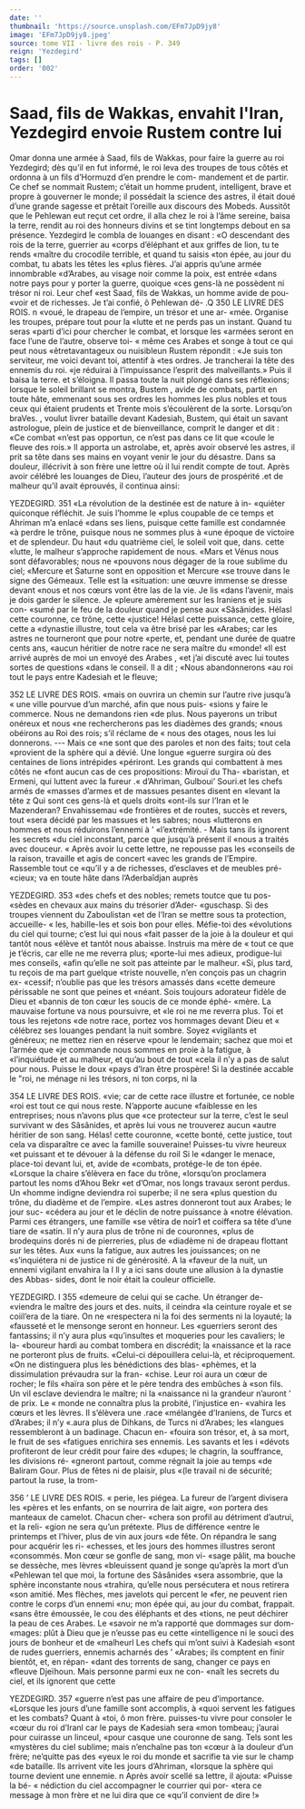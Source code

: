 ```yaml
---
date: ''
thumbnail: 'https://source.unsplash.com/EFm7JpD9jy8'
image: 'EFm7JpD9jy8.jpeg'
source: tome VII - livre des rois - P. 349
reign: 'Yezdegird'
tags: []
order: '002'
---
```


# Saad, fils de Wakkas, envahit l'Iran, Yezdegird envoie Rustem contre lui

Omar donna une armée à Saad, fils de Wakkas, pour faire la guerre au roi Yezdegird; dès qu’il en
fut informé, le roi leva des troupes de tous côtés et ordonna à un fils d’Hormuzd d’en prendre le com- mandement et de partir. Ce chef se nommait Rustem; c’était un homme prudent, intelligent, brave et propre à gouverner le monde; il possédait la science
des astres, il était doué d’une grande sagesse et
prêtait l’oreille aux discours des Mobeds. Aussitôt
que le Pehlewan eut reçut cet ordre, il alla chez le
roi à l’âme sereine, baisa la terre, rendit au roi des
honneurs divins et se tint longtemps debout en sa
présence. Yezdegird le combla de louanges en disant :
«O descendant des rois de la terre, guerrier au «corps d’éléphant et aux griffes de lion, tu te rends
«maître du crocodile terrible, et quand tu saisis «ton épée, au jour du combat, tu abats les têtes les «plus fières. J’ai appris qu’une armée innombrable
«d’Arabes, au visage noir comme la poix, est entrée
«dans notre pays pour y porter la guerre, quoique «ces gens-là ne possèdent ni trésor ni roi. Leur chef
«est Saad, fils de Wakkas, un homme avide de pou- «voir et de richesses. Je t’ai confié, ô Pehlewan dé-
.Q
350 LE LIVRE DES ROIS. n «voué, le drapeau de l’empire, un trésor et une ar-
«mée. Organise les troupes, prépare tout pour la
«lutte et ne perds pas un instant. Quand tu seras «parti d’ici pour chercher le combat, et lorsque les «armées seront en face l’une de l’autre, observe toi-
« même ces Arabes et songe à tout ce qui peut nous «êtretavantageux ou nuisibleun Rustem répondit :
«Je suis ton serviteur, me voici devant toi, attentif à «tes ordres. Je trancherai la tête des ennemis du roi.
«je réduirai à l’impuissance l’esprit des malveillants.»
Puis il baisa la terre. et s’éloigna. Il passa toute la
nuit plongé dans ses réflexions; lorsque le soleil brillant se montra, Bustem , avide de combats, partit en toute hâte, emmenant sous ses ordres les hommes les plus nobles et tous ceux qui étaient prudents et
Trente mois s’écoulèrent de la sorte. Lorsqu’on braVes. ,
voulut livrer bataille devant Kadesiah, Bustem, qui était un savant astrologue, plein de justice et de bienveillance, comprit le danger et dit : «Ce combat «n’est pas opportun, ce n’est pas dans ce lit que
«coule le fleuve des rois.» Il apporta un astrolabe, et, après avoir observé les astres, il prit sa tête dans ses mains en voyant venir le jour du désastre. Dans sa douleur, illécrivit à son frère une lettre où il lui rendit compte de tout. Après avoir célébré les louanges de Dieu, l’auteur des jours de prospérité
.et de malheur qu’il avait éprouvés, il continua ainsi:

YEZDEGIRD. 351 «La révolution de la destinée est de nature à in-
«quiéter quiconque réfléchit. Je suis l’homme le
«plus coupable de ce temps et Ahriman m’a enlacé
«dans ses liens, puisque cette famille est condamnée
«à perdre le trône, puisque nous ne sommes plus à «une époque de victoire et de splendeur. Du haut «du quatrième ciel, le soleil voit que, dans. cette «lutte, le malheur s’approche rapidement de nous. «Mars et Vénus nous sont défavorables; nous ne «pouvons nous dégager de la roue sublime du ciel; «Mercure et Saturne sont en opposition et Mercure «se trouve dans le signe des Gémeaux. Telle est la «situation: une œuvre immense se dresse devant «nous et nos cœurs vont être las de la vie. Je lis «dans l’avenir, mais je dois garder le silence. Je «pleure amèrement sur les Iraniens et je suis con- «sumé par le feu de la douleur quand je pense aux «Sâsânides. Hélasl cette couronne, ce trône, cette «justice! Hélasl cette puissance, cette gloire, cette
a «dynastie illustre, tout cela va être brisé par les «Arabes; car les astres ne tourneront que pour notre «perte, et, pendant une durée de quatre cents ans, «aucun héritier de notre race ne sera maître du «monde!
«Il est arrivé auprès de moi un envoyé des Arabes ,
«et j’ai discuté avec lui toutes sortes de questions «dans le conseil. Il a dit ; «Nous abandonnerons «au roi tout le pays entre Kadesiah et le fleuve;

352 LE LIVRE DES ROIS. «mais on ouvrira un chemin sur l’autre rive jusqu’à
« une ville pourvue d’un marché, afin que nous puis-
«sions y faire le commerce. Nous ne demandons rien
«de plus. Nous payerons un tribut onéreux et nous
«ne rechercherons pas les diadèmes des grands;
«nous obéirons au Roi des rois; s’il réclame de
« nous des otages, nous les lui donnerons. --- Mais ce
«ne sont que des paroles et non des faits; tout cela
«provient de la sphère qui a dévié. Une longue
«guerre surgira où des centaines de lions intrépides
«périront. Les grands qui combattent à mes côtés ne
«font aucun cas de ces propositions: Mirouï du Tha-
«baristan, et Ermeni, qui luttent avec la fureur .« d’Ahriman, Gulboui’ Souri.et les chefs armés de
«masses d’armes et de massues pesantes disent en
«levant la tête z Qui sont ces gens-là et quels droits «ont-ils sur l’Iran et le Mazenderan? Envahissemau
«de frontières et de routes, succès et revers, tout «sera décidé par les massues et les sabres; nous «lutterons en hommes et nous réduirons l’ennemi à ’ «l’extrémité. - Mais tans ils ignorent les secrets
«du ciel inconstant, parce que jusqu’à présent il «nous a traités avec douceur.
« Après avoir lu cette lettre, ne repousse pas les «conseils de la raison, travaille et agis de concert «avec les grands de l’Empire. Rassemble tout ce «qu’il y a de richesses, d’esclaves et de meubles pré-
«cieux; va en toute hâte dans l’Aderbaîdjan auprès

YEZDEGIRD. 353 «des chefs et des nobles; remets toutce que tu pos-
«sèdes en chevaux aux mains du trésorier d’Ader- «guschasp. Si des troupes viennent du Zaboulistan «et de l’Iran se mettre sous ta protection, accueille-
« les, habille-les et sois bon pour elles. Méfie-toi des «évolutions du ciel qui tourne; c’est lui qui nous
«fait passer de la joie à la douleur et qui tantôt nous «élève et tantôt nous abaisse. lnstruis ma mère de
« tout ce que je t’écris, car elle ne me reverra plus;
«porte-lui mes adieux, prodigue-lui mes conseils, «afin qu’elle ne soit pas atteinte par le malheur.
«Si, plus tard, tu reçois de ma part guelque «triste nouvelle, n’en conçois pas un chagrin ex- «cessif; n’oublie pas que les trésors amassés dans
«cette demeure périssable ne sont que peines et «néant. Sois toujours adorateur fidèle de Dieu et «bannis de ton cœur les soucis de ce monde éphé- «mère. La mauvaise fortune va nous poursuivre, et «le roi ne me reverra plus. Toi et tous les rejetons
«de notre race, portez vos hommages devant Dieu et « célébrez ses louanges pendant la nuit sombre. Soyez «vigilants et généreux; ne mettez rien en réserve
«pour le lendemain; sachez que moi et l’armée que
«je commande nous sommes en proie à la fatigue, à «l’inquiétude et au malheur, et qu’au bout de tout
«cela il n’y a pas de salut pour nous. Puisse le doux «pays d’lran être prospère! Si la destinée accable le
"roi, ne ménage ni les trésors, ni ton corps, ni la

354 LE LIVRE DES ROIS.
«vie; car de cette race illustre et fortunée, ce noble «roi est tout ce qui nous reste. N’apporte aucune «faiblesse en les entreprises; nous n’avons plus que
«ce protecteur sur la terre, c’est le seul survivant
w des Sâsânides, et après lui vous ne trouverez aucun «autre héritier de son sang. Hélas! cette couronne,
«cette bonté, cette justice, tout cela va disparaître
ce avec la famille souveraine! Puisses-tu vivre heureux «et puissant et te dévouer à la défense du roil Si le «danger le menace, place-toi devant lui, et, avide de «combats, protége-le de ton épée.
«Lorsque la chaire s’élèvera en face du trône,
«lorsqu’on proclamera partout les noms d’Ahou Bekr
«et d’Omar, nos longs travaux seront perdus. Un
«homme indigne deviendra roi superbe; il ne sera «plus question du trône, du diadème et de l’empire.
«Les astres donneront tout aux Arabes; le jour suc- «cédera au jour et le déclin de notre puissance à «notre élévation. Parmi ces étrangers, une famille
«se vêtira de noir1 et coiffera sa tête d’une tiare de «satin. Il n’y aura plus de trône ni de couronnes, «plus de brodequins dorés ni de pierreries, plus de «diadème ni de drapeau flottant sur les têtes. Aux «uns la fatigue, aux autres les jouissances; on ne «s’inquiétera ni de justice ni de générosité. A la
«faveur de la nuit, un ennemi vigilant envahira la
l ll y a ici sans doute une allusion à la dynastie des Abbas- sides, dont le noir était la couleur officielle.

YEZDEGIRD. l 355 «demeure de celui qui se cache. Un étranger de-
«viendra le maître des jours et des. nuits, il ceindra «la ceinture royale et se coiil’era de la tiare. On ne «respectera ni la foi des serments ni la loyauté; la «fausseté et le mensonge seront en honneur. Les «guerriers seront des fantassins; il n’y aura plus «qu’insultes et moqueries pour les cavaliers; le la- «boureur hardi au combat tombera en discrédit; la «naissance et la race ne porteront plus de fruits. «Celui-ci dépouillera celui-là, et réciproquement.
«On ne distinguera plus les bénédictions des blas- «phèmes, et la dissimulation prévaudra sur la fran- «chise. Leur roi aura un cœur de rocher; le fils «haïra son père et le père tendra des embûches à
«son fils. Un vil esclave deviendra le maître; ni la «naissance ni la grandeur n’auront ’ de prix. Le
« monde ne connaîtra plus la probité, l’injustice en- «vahira les cœurs et les lèvres. Il s’élèvera une .race «mélangée d’Iraniens, de Turcs et d’Arabes; il n’y
«.aura plus de Dihkans, de Turcs ni d’Arabes; les «langues ressembleront à un badinage. Chacun en- «fouira son trésor, et, à sa mort, le fruit de ses «fatigues enrichira ses ennemis. Les savants et les
i «dévots profiteront de leur crédit pour faire des «dupes; le chagrin, la souffrance, les divisions ré- «gneront partout, comme régnait la joie au temps «de Baliram Gour. Plus de fêtes ni de plaisir, plus «(le travail ni de sécurité; partout la ruse, la trom-

356 ’ LE LIVRE DES ROIS.
« perie, les piégea. La fureur de l’argent divisera les
«pères et les enfants, on se nourrira de lait aigre, «on portera des manteaux de camelot. Chacun cher- «chera son profil au détriment d’autrui, et la reli-
«gion ne sera qu’un prétexte. Plus de différence
«entre le printemps et l’hiver, plus de vin aux jours «de fête. On répandra le sang pour acquérir les ri- «chesses, et les jours des hommes illustres seront «consommés. Mon cœur se gonfle de sang, mon vi- «sage pâlit, ma bouche se dessèche, mes lèvres «bleuissent quand je songe qu’après la mort d’un «Pehlewan tel que moi, la fortune des Sâsânides «sera assombrie, que la sphère inconstante nous «trahira, qu’elle nous persécutera et nous retirera
«son amitié. Mes flèches, mes javelots qui percent le «fer, ne peuvent rien contre le corps d’un ennemi «nu; mon épée qui, au jour du combat, frappait.
«sans être émoussée, le cou des éléphants et des
«tions, ne peut déchirer la peau de ces Arabes. Le «savoir ne m’a rapporté que dommages sur dom- «mages: plût à Dieu que je n’eusse pas eu cette «intelligence ni le souci des jours de bonheur et de «malheurl Les chefs qui m’ont suivi à Kadesiah «sont de rudes guerriers, ennemis acharnés des ’ «Arabes; ils comptent en finir bientôt, et, en répan- «dant des torrents de sang, changer ce pays en «fleuve Djeïhoun. Mais personne parmi eux ne con- «naît les secrets du ciel, et ils ignorent que cette

YEZDEGIRD. 357 «guerre n’est pas une affaire de peu d’importance.
«Lorsque les jours d’une famille sont accomplis, à «quoi servent les fatigues et les combats? Quant à «toi, ô mon frère. puisses-tu vivre pour consoler le «cœur du roi d’Iranl car le pays de Kadesiah sera «mon tombeau; j’aurai pour cuirasse un linceul, «pour casque une couronne de sang. Tels sont les «mystères du ciel sublime; mais n’enchaîne pas ton
«cœur à la douleur d’un frère; ne’quitte pas des
«yeux le roi du monde et sacrifie ta vie sur le champ
«de bataille. lls arrivent vite les jours d’Ahriman, «lorsque la sphère qui tourne devient une ennemie. n Après avoir scellé sa lettre, il ajouta: «Puisse la bé-
« nédiction du ciel accompagner le courrier qui por- «tera ce message à mon frère et ne lui dira que ce «qu’il convient de dire !»
